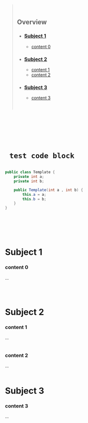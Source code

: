 > <br>
>
> ## **Overview**
>
> - ### [**Subject 1**](#subject-1)
>   - [content 0](#content-0)
> - ### [**Subject 2**](#subject-2)
>   - [content 1](#content-1)
>   - [content 2](#content-2)
> - ### [**Subject 3**](#subject-3)
>
>   - [content 3](#content-3)
>
>     <br>

<br />
<br />
<br />
<br />
<br />

# ` test code block`

```java

public class Template {
	private int a;
	private int b;

	public Template(int a , int b) {
		this.a = a;
		this.b = b;
	}
}
```

<br />
<br />
<br />
<br />

# **Subject 1**

### content 0

...

<br>
<br>

# **Subject 2**

### content 1

...
<br>
<br>

### content 2

...
<br>
<br>

# **Subject 3**

### content 3

...
<br>

